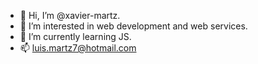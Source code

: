- 👋 Hi, I’m @xavier-martz.
- 👀 I’m interested in web development and web services.
- 🌱 I’m currently learning JS.
- 📫 luis.martz7@hotmail.com
